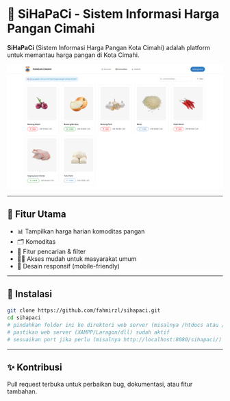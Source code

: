 # 🌾 SiHaPaCi - Sistem Informasi Harga Pangan Cimahi

**SiHaPaCi** (Sistem Informasi Harga Pangan Kota Cimahi) adalah platform untuk memantau harga pangan di Kota Cimahi.

![SiHaPaCi](sihapaci.png)

---

## 🔧 Fitur Utama

- 📊 Tampilkan harga harian komoditas pangan
- 🗂️ Komoditas
- 🔎 Fitur pencarian & filter
- 🧑‍🌾 Akses mudah untuk masyarakat umum
- 📱 Desain responsif (mobile-friendly)

---

## 🚀 Instalasi

```bash
git clone https://github.com/fahmirzl/sihapaci.git
cd sihapaci
# pindahkan folder ini ke direktori web server (misalnya /htdocs atau /www)
# pastikan web server (XAMPP/Laragon/dll) sudah aktif
# sesuaikan port jika perlu (misalnya http://localhost:8080/sihapaci/)
```

---

## ✨ Kontribusi

Pull request terbuka untuk perbaikan bug, dokumentasi, atau fitur tambahan.
